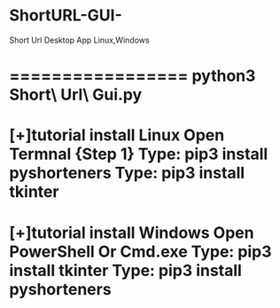 # ShortURL-GUI-
Short Url Desktop App Linux,Windows

=================
python3 Short\ Url\ Gui.py 
===========================
[+]tutorial install Linux
Open Termnal {Step 1}
Type: pip3 install pyshorteners
Type: pip3 install tkinter
========================
[+]tutorial install Windows
Open PowerShell Or Cmd.exe
Type: pip3 install tkinter
Type: pip3 install pyshorteners
==================================
